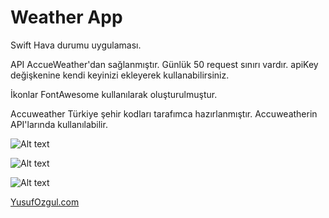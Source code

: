 # Weather App

Swift Hava durumu uygulaması.

API AccueWeather'dan sağlanmıştır. Günlük 50 request sınırı vardır.
apiKey değişkenine kendi keyinizi ekleyerek kullanabilirsiniz. 


İkonlar FontAwesome kullanılarak oluşturulmuştur.

Accuweather Türkiye şehir kodları tarafımca hazırlanmıştır. Accuweatherin API'larında kullanılabilir.

![Alt text](https://github.com/yusufozgul/weatherApp/raw/master/SS/SS1.png)



![Alt text](https://github.com/yusufozgul/weatherApp/raw/master/SS/SS2.png)

![Alt text](https://github.com/yusufozgul/weatherApp/raw/master/SS/SS3.png)

[YusufOzgul.com](https://yusufozgul.com/)
